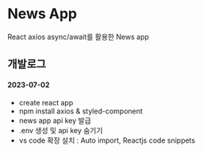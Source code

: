 # News App

React axios async/await를 활용한 News app


## 개발로그
#### 2023-07-02
- create react app
- npm install axios & styled-component
- news app api key 발급
- .env 생성 및 api key 숨기기
- vs code 확장 설치 : Auto import, Reactjs code snippets
